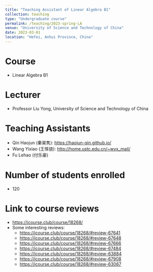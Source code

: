 ```yaml
---
title: "Teaching Assistant of Linear Algebra B1"
collection: teaching
type: "Undergraduate course"
permalink: /teaching/2023-spring-LA
venue: "University of Science and Technology of China"
date: 2023-03-01
location: "Hefei, Anhui Province, China"
---
```


Course
======
* Linear Algebra B1

Lecturer
======
* Professor Liu Yong, University of Science and Technology of China

Teaching Assistants
======
* Qin Haojun (秦昊隽): https://haojun-qin.github.io/
* Wang Yixiao (王怿骁): http://home.ustc.edu.cn/~wyx_mail/
* Fu Lehao (付乐豪)

Number of students enrolled
======
* 120

Link to course reviews
======
* https://icourse.club/course/18268/
* Some interesting reviews:
  * https://icourse.club/course/18268/#review-67641
  * https://icourse.club/course/18268/#review-67648
  * https://icourse.club/course/18268/#review-67666
  * https://icourse.club/course/18268/#review-67484
  * https://icourse.club/course/18268/#review-63884
  * https://icourse.club/course/18268/#review-67908
  * https://icourse.club/course/18268/#review-63067
